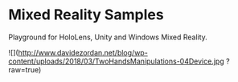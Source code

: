 # Mixed Reality Samples

Playground for HoloLens, Unity and Windows Mixed Reality.<br />

![](http://www.davidezordan.net/blog/wp-content/uploads/2018/03/TwoHandsManipulations-04Device.jpg
?raw=true)
